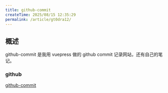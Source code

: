 ```yaml
---
title: github-commit
createTime: 2025/08/15 12:35:29
permalink: /article/gt0dra12/
---
```


## 概述

github-commit 是我用 vuepress 做的 github commit 记录网站，还有自己的笔记。

### github

[github-commit](https://github.com/huyunan/github-commit)

<CustomComponent />
